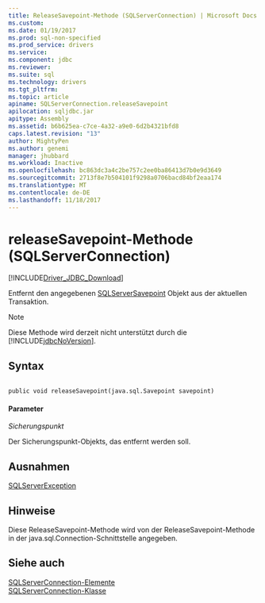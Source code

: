 ```yaml
---
title: ReleaseSavepoint-Methode (SQLServerConnection) | Microsoft Docs
ms.custom: 
ms.date: 01/19/2017
ms.prod: sql-non-specified
ms.prod_service: drivers
ms.service: 
ms.component: jdbc
ms.reviewer: 
ms.suite: sql
ms.technology: drivers
ms.tgt_pltfrm: 
ms.topic: article
apiname: SQLServerConnection.releaseSavepoint
apilocation: sqljdbc.jar
apitype: Assembly
ms.assetid: b6b625ea-c7ce-4a32-a9e0-6d2b4321bfd8
caps.latest.revision: "13"
author: MightyPen
ms.author: genemi
manager: jhubbard
ms.workload: Inactive
ms.openlocfilehash: bc863dc3a4c2be757c2ee0ba86413d7b0e9d3649
ms.sourcegitcommit: 2713f8e7b504101f9298a0706bacd84bf2eaa174
ms.translationtype: MT
ms.contentlocale: de-DE
ms.lasthandoff: 11/18/2017
---
```

# <a name="releasesavepoint-method-sqlserverconnection"></a>releaseSavepoint-Methode (SQLServerConnection)
[!INCLUDE[Driver_JDBC_Download](../../../includes/driver_jdbc_download.md)]

  Entfernt den angegebenen [SQLServerSavepoint](../../../connect/jdbc/reference/sqlserversavepoint-class.md) Objekt aus der aktuellen Transaktion.  
  
> [!NOTE]  
>  Diese Methode wird derzeit nicht unterstützt durch die [!INCLUDE[jdbcNoVersion](../../../includes/jdbcnoversion_md.md)].  
  
## <a name="syntax"></a>Syntax  
  
```  
  
public void releaseSavepoint(java.sql.Savepoint savepoint)  
```  
  
#### <a name="parameters"></a>Parameter  
 *Sicherungspunkt*  
  
 Der Sicherungspunkt-Objekts, das entfernt werden soll.  
  
## <a name="exceptions"></a>Ausnahmen  
 [SQLServerException](../../../connect/jdbc/reference/sqlserverexception-class.md)  
  
## <a name="remarks"></a>Hinweise  
 Diese ReleaseSavepoint-Methode wird von der ReleaseSavepoint-Methode in der java.sql.Connection-Schnittstelle angegeben.  
  
## <a name="see-also"></a>Siehe auch  
 [SQLServerConnection-Elemente](../../../connect/jdbc/reference/sqlserverconnection-members.md)   
 [SQLServerConnection-Klasse](../../../connect/jdbc/reference/sqlserverconnection-class.md)  
  
  
